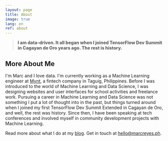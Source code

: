 ```yaml
---
layout: page
title: About
image: true
lang: en
ref: about
---
```


> <span style="font-weight: 800;">I am data-driven. It all began when I joined TensorFlow Dev Summit in Cagayan de Oro years ago. The rest is history.</span>

## More About Me

I'm Marc and I love data. I'm currently working as a Machine Learning engineer at [Mynt](https://mynt.xyz/), a fintech company in Taguig, Philippines. Before I was introduced to the world of Machine Learning and Data Science, I was designing websites and user interfaces for school activities and freelance work. Pursuing a career in Machine Learning and Data Science was not something I put a lot of thought into in the past, but things turned around when I joined my first TensorFlow Dev Summit Extended in Cagayan de Oro, and well, the rest was history. Since then, I have been speaking at tech conferences and involved myself in community development projects with Machine Learning.

Read more about what I do at my [blog](https://blog.marcreyes.ph). Get in touch at [hello@marcreyes.ph](mailto:hello@marcreyes.ph).

